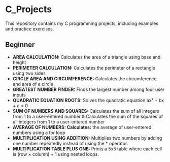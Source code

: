# C_Projects
This repository contains my C programming projects, including examples and practice exercises.

## Beginner

- **AREA CALCULATION:** Calculates the area of a triangle using base and height
- **PERIMETER CALCULATION:** Calculates the perimeter of a rectangle using two sides
- **CIRCLE AREA AND CIRCUMFERENCE:** Calculates the circumference and area of a circle
- **GREATEST NUMBER FINDER:** Finds the largest number among four user inputs
- **QUADRATIC EQUATION ROOTS:** Solves the quadratic equation ax² + bx + c = 0
- **SUM OF NUMBERS AND SQUARES:** Calculates the sum of all integers from 1 to a user-entered number & Calculates the sum of the squares of all integers from 1 to a user-entered number
- **AVERAGE OF NUMBERS: Calculates:** the average of user-entered numbers using a for loop
- **MULTIPLICATION USING ADDITION:** Multiplies two numbers by adding one number repeatedly instead of using the * operator.
- **MULTIPLICATION TABLE PLUS ONE:** Prints a 5x5 table where each cell is (row × column) + 1 using nested loops.
